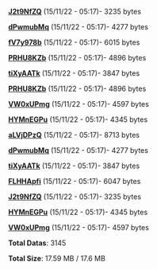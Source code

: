 [**J2t9NfZQ**](/data/J2t9NfZQ.txt) (15/11/22 - 05:17)- 3235 bytes

[**dPwmubMq**](/data/dPwmubMq.txt) (15/11/22 - 05:17)- 4277 bytes

[**fV7y978b**](/data/fV7y978b.txt) (15/11/22 - 05:17)- 6015 bytes

[**PRHU8KZb**](/data/PRHU8KZb.txt) (15/11/22 - 05:17)- 4896 bytes

[**tiXyAATk**](/data/tiXyAATk.txt) (15/11/22 - 05:17)- 3847 bytes

[**PRHU8KZb**](/data/PRHU8KZb.txt) (15/11/22 - 05:17)- 4896 bytes

[**VW0xUPmg**](/data/VW0xUPmg.txt) (15/11/22 - 05:17)- 4597 bytes

[**HYMnEGPu**](/data/HYMnEGPu.txt) (15/11/22 - 05:17)- 4345 bytes

[**aLVjDPzQ**](/data/aLVjDPzQ.txt) (15/11/22 - 05:17)- 8713 bytes

[**dPwmubMq**](/data/dPwmubMq.txt) (15/11/22 - 05:17)- 4277 bytes

[**tiXyAATk**](/data/tiXyAATk.txt) (15/11/22 - 05:17)- 3847 bytes

[**FLHHApfi**](/data/FLHHApfi.txt) (15/11/22 - 05:17)- 6047 bytes

[**J2t9NfZQ**](/data/J2t9NfZQ.txt) (15/11/22 - 05:17)- 3235 bytes

[**HYMnEGPu**](/data/HYMnEGPu.txt) (15/11/22 - 05:17)- 4345 bytes

[**VW0xUPmg**](/data/VW0xUPmg.txt) (15/11/22 - 05:17)- 4597 bytes

**Total Datas**: 3145

**Total Size**: 17.59 MB / 17.6 MB